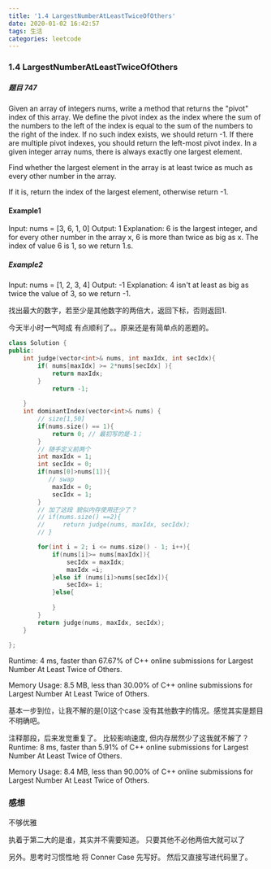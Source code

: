 ```yaml
---
title: '1.4 LargestNumberAtLeastTwiceOfOthers'
date: 2020-01-02 16:42:57
tags: 生活
categories: leetcode
---
```

### 1.4 LargestNumberAtLeastTwiceOfOthers
##### 题目 747
 Given an array of integers nums, write a method that returns the "pivot" index of this array.
 We define the pivot index as the index where the sum of the numbers to the left of the index is equal to the sum of the numbers to the right of the index.
 If no such index exists, we should return -1. If there are multiple pivot indexes, you should return the left-most pivot index.
In a given integer array nums, there is always exactly one largest element.

Find whether the largest element in the array is at least twice as much as every other number in the array.

If it is, return the index of the largest element, otherwise return -1.
#### Example1
Input: nums = [3, 6, 1, 0]
Output: 1
Explanation: 6 is the largest integer, and for every other number in the array x,
6 is more than twice as big as x.  The index of value 6 is 1, so we return 1.s.

##### Example2
Input: nums = [1, 2, 3, 4]
Output: -1
Explanation: 4 isn't at least as big as twice the value of 3, so we return -1.

找出最大的数字，若至少是其他数字的两倍大，返回下标，否则返回1.

今天半小时一气呵成 有点顺利了。。原来还是有简单点的恶题的。

``` c++
class Solution {
public:
    int judge(vector<int>& nums, int maxIdx, int secIdx){
        if( nums[maxIdx] >= 2*nums[secIdx] ){
            return maxIdx;
        }
            return -1;
        
    }
    int dominantIndex(vector<int>& nums) {
        // size[1,50]
        if(nums.size() == 1){
            return 0; // 最初写的是-1；
        }
        // 随手定义前两个
        int maxIdx = 1;
        int secIdx = 0;
        if(nums[0]>nums[1]){
           // swap
            maxIdx = 0;
            secIdx = 1;
        }
        // 加了这段 貌似内存使用还少了？
        // if(nums.size() ==2){
        //     return judge(nums, maxIdx, secIdx);
        // }

        for(int i = 2; i <= nums.size() - 1; i++){
            if(nums[i]>= nums[maxIdx]){
                secIdx = maxIdx;
                maxIdx =i;
            }else if (nums[i]>nums[secIdx]){
                secIdx= i;    
            }else{
                
            }
        }
        return judge(nums, maxIdx, secIdx); 
    }
    
};
```
Runtime: 4 ms, faster than 67.67% of C++ online submissions for Largest Number At Least Twice of Others.

Memory Usage: 8.5 MB, less than 30.00% of C++ online submissions for Largest Number At Least Twice of Others.

基本一步到位，让我不解的是[0]这个case
没有其他数字的情况。感觉其实是题目不明确吧。

注释那段，后来发觉重复了。
比较影响速度, 但内存居然少了这我就不解了？
Runtime: 8 ms, faster than 5.91% of C++ online submissions for Largest Number At Least Twice of Others.

Memory Usage: 8.4 MB, less than 90.00% of C++ online submissions for Largest Number At Least Twice of Others.


### 感想
不够优雅

执着于第二大的是谁，其实并不需要知道。
只要其他不必他两倍大就可以了

另外。思考时习惯性地 将 Conner Case 先写好。
然后又直接写进代码里了。


